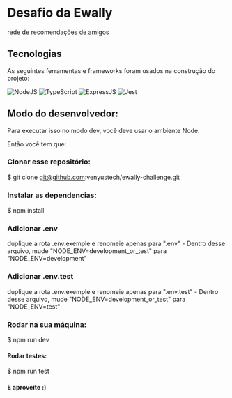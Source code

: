 # Desafio da Ewally

rede de recomendações de amigos

## Tecnologias

As seguintes ferramentas e frameworks foram usados na construção do projeto:

![NodeJS](https://img.shields.io/badge/Node.js-43853D?style=flat-square&logo=node.js&logoColor=white)
![TypeScript](https://img.shields.io/badge/TypeScript-007ACC?style=flat-square&logo=typescript&logoColor=white)
![ExpressJS](https://img.shields.io/badge/Express.js-404D59?style=flat-square&logo=express&logoColor=white)
![Jest](https://img.shields.io/badge/Jest-C21325?style=flat-square&logo=jest&logoColor=white)

## Modo do desenvolvedor:

Para executar isso no modo dev, você deve usar o ambiente Node.

Então você tem que:

### Clonar esse repositório:

$ git clone git@github.com:venyustech/ewally-challenge.git

### Instalar as dependencias:

$ npm install

### Adicionar .env

duplique a rota .env.exemple e renomeie apenas para ".env" - Dentro desse arquivo, mude "NODE_ENV=development_or_test" para "NODE_ENV=development"

### Adicionar .env.test

duplique a rota .env.exemple e renomeie apenas para ".env.test" - Dentro desse arquivo, mude "NODE_ENV=development_or_test" para "NODE_ENV=test"

### Rodar na sua máquina:

$ npm run dev

#### Rodar testes:

$ npm run test

#### E aproveite :)
